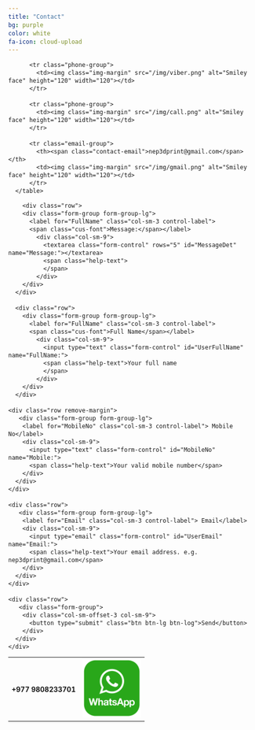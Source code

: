 ```yaml
---
title: "Contact"
bg: purple
color: white
fa-icon: cloud-upload
---
```


<div class="container">

  <div class="row">
    <div class="col-md-6">
      <table style="width:100%">
          <tr class="phone-group">
            <th rowspan="3"><span class="phone-no">+977 9808233701</span></th>
            <td><img class="img-margin" src="/img/whatsapp.png" alt="Smiley face" height="120" width="120"> </td>
          </tr>

          <tr class="phone-group">
            <td><img class="img-margin" src="/img/viber.png" alt="Smiley face" height="120" width="120"></td>
          </tr>

          <tr class="phone-group">
            <td><img class="img-margin" src="/img/call.png" alt="Smiley face" height="120" width="120"></td>
          </tr>

          <tr class="email-group">
            <th><span class="contact-email">nep3dprint@gmail.com</span></th>
            <td><img class="img-margin" src="/img/gmail.png" alt="Smiley face" height="120" width="120"></td>
          </tr>
      </table>
  </div>


  <div class="col-md-6">
    <form action="https://getsimpleform.com/messages?form_api_token=f21c9f6d668564eb6d853a65cf8c1e77" method="post" class="form-horizontal">
        <!-- the redirect_to is optional, the form will redirect to the referrer on submission -->
       <input type='hidden' name='redirect_to' value='#'/>

        <div class="row">
        <div class="form-group form-group-lg">
          <label for="FullName" class="col-sm-3 control-label">
          <span class="cus-font">Message:</span></label>
            <div class="col-sm-9">
              <textarea class="form-control" rows="5" id="MessageDet" name="Message:"></textarea>
              <span class="help-text">
              </span>
            </div>
        </div>
      </div>

      <div class="row">
        <div class="form-group form-group-lg">
          <label for="FullName" class="col-sm-3 control-label">
          <span class="cus-font">Full Name</span></label>
            <div class="col-sm-9">
              <input type="text" class="form-control" id="UserFullName" name="FullName:">
              <span class="help-text">Your full name
              </span>
            </div>
        </div>
      </div>

    <div class="row remove-margin">
       <div class="form-group form-group-lg">
        <label for="MobileNo" class="col-sm-3 control-label"> Mobile No</label>
        <div class="col-sm-9">
          <input type="text" class="form-control" id="MobileNo" name="Mobile:">
          <span class="help-text">Your valid mobile number</span>
        </div>
      </div>
    </div>

    <div class="row">
       <div class="form-group form-group-lg">
        <label for="Email" class="col-sm-3 control-label"> Email</label>
        <div class="col-sm-9">
          <input type="email" class="form-control" id="UserEmail" name="Email:">
          <span class="help-text">Your email address. e.g. nep3dprint@gmail.com</span>
        </div>
      </div>
    </div>

    <div class="row">
       <div class="form-group">
        <div class="col-sm-offset-3 col-sm-9">
          <button type="submit" class="btn btn-lg btn-log">Send</button>
        </div>
      </div>
    </div>
   
  </form>
  </div>

</div>

